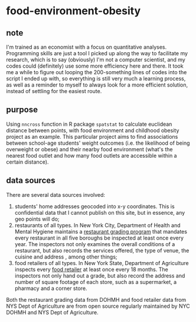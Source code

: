 # food-environment-obesity
## note
I'm trained as an economist with a focus on quantitative analyses. Programming skills are just a tool I picked up along the way to facilitate my research, which is to say (obviously) I'm not a computer scientist, and my codes could (definitely) use some more efficiency here and there. It took me a while to figure out looping the 200-something lines of codes into the script I ended up with, so everything is still very much a learning process, as well as a reminder to myself to always look for a more efficient solution, instead of settling for the easiest route.

## purpose
Using `nncross` function in R package `spatstat` to calculate euclidean distance between points, with food environment and childhood obesity project as an example. This particular project aims to find associations between school-age students' weight outcomes (i.e. the likelihood of being overweight or obese) and their nearby food environment (what's the nearest food outlet and how many food outlets are accessible within a certain distance).

## data sources
There are several data sources involved:
1) students' home addresses geocoded into x-y coordinates. This is confidential data that I cannot publish on this site, but in essence, any geo points will do;
2) restaurants of all types. In New York City, Department of Health and Mental Hygiene maintains a [restaurant grading program](https://data.cityofnewyork.us/Health/DOHMH-New-York-City-Restaurant-Inspection-Results/43nn-pn8j) that mandates every restaurant in all five boroughs be inspected at least once every year. The inspectors not only examines the overall conditions of a restaurant, but also records the services offered, the type of venue, the cuisine and address , among other things;
3) food retailers of all types. In New York State, Department of Agriculture inspects every [food retailer](https://data.ny.gov/Economic-Development/Retail-Food-Store-Inspections-Current-Ratings/d6dy-3h7r) at least once every 18 months. The inspectors not only hand out a grade, but also record the address and number of square footage of each store, such as a supermarket, a pharmacy and a corner store.

Both the restaurant grading data from DOHMH and food retailer data from NYS Dept of Agriculture are from open source regularly maintained by NYC DOHMH and NYS Dept of Agriculture.
